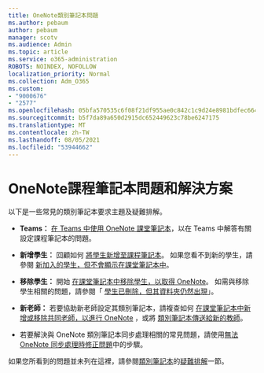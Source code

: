 ```yaml
---
title: OneNote類別筆記本問題
ms.author: pebaum
author: pebaum
manager: scotv
ms.audience: Admin
ms.topic: article
ms.service: o365-administration
ROBOTS: NOINDEX, NOFOLLOW
localization_priority: Normal
ms.collection: Adm_O365
ms.custom:
- "9000676"
- "2577"
ms.openlocfilehash: 05bfa570535c6f08f21df955ae0c842c1c9d24e8981bdfec6642c1a1729d68f8
ms.sourcegitcommit: b5f7da89a650d2915dc652449623c78be6247175
ms.translationtype: MT
ms.contentlocale: zh-TW
ms.lasthandoff: 08/05/2021
ms.locfileid: "53944662"
---
```

# <a name="onenote-class-notebook-issues-and-resolutions"></a>OneNote課程筆記本問題和解決方案

以下是一些常見的類別筆記本要求主題及疑難排解。

- **Teams：** [在 Teams 中使用 OneNote 課堂筆記本](https://support.office.com/article/bd77f11f-27cd-4d41-bfbd-2b11799f1440)，以在 Teams 中解答有關設定課程筆記本的問題。

- **新增學生：** 回顧如何 [將學生新增至課程筆記本](https://support.office.com/article/149882af-506a-4689-9fee-39309b97aae8)。 如果您看不到新的學生，請參閱 [新加入的學生，但不會顯示在課堂筆記本中](https://support.office.com/article/4da02c45-b435-4af1-921b-51b8ee40e1c9)。

- **移除學生：** 開始 [在課堂筆記本中移除學生，以取得 OneNote](https://support.office.com/article/86dcf019-408f-4de8-8055-eb61f1578c3c)。 如需與移除學生相關的問題，請參閱「 [學生已刪除，但其資料夾仍然出現](https://support.office.com/article/0ed81eaa-c14a-436f-bb6f-ce95f130cc71)」。

- **新老師：** 若要協助新老師設定其類別筆記本，請複查如何 [在課堂筆記本中新增或移除共同老師，以進行 OneNote](https://support.office.com/article/fdcb870b-49a7-4a14-9ea6-d817f88026f8) ，或將 [類別筆記本傳送給新的教師](https://support.office.com/article/84ef5d4a-0eec-4d5b-bc22-1317bc3b9027)。

- 若要解決與 OneNote 類別筆記本同步處理相關的常見問題，請使用[無法 OneNote 同步處理時修正問題](https://support.office.com/article/Fix-issues-when-you-can-t-sync-OneNote-299495ef-66d1-448f-90c1-b785a6968d45)中的步驟。

如果您所看到的問題並未列在這裡，請參閱[類別筆記本](https://support.office.com/article/class-notebook-ee70aff9-52e8-449f-be6a-7cbc1d65eaea)的[疑難排解](https://support.office.com/article/class-notebook-ee70aff9-52e8-449f-be6a-7cbc1d65eaea#ID0EAABAAA=Manage&ID0EABAAA=Troubleshoot)一節。 


